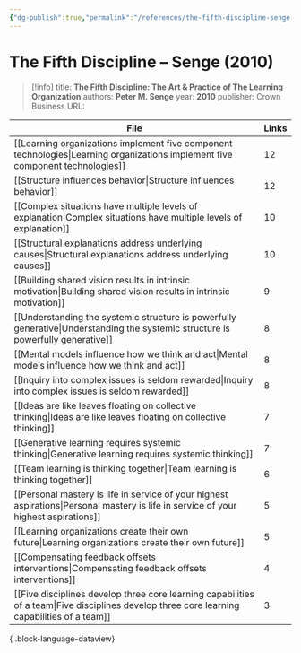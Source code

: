 ```yaml
---
{"dg-publish":true,"permalink":"/references/the-fifth-discipline-senge-2010/"}
---
```



# The Fifth Discipline – Senge (2010)

> [!info]
> title: **The Fifth Discipline: The Art & Practice of The Learning Organization**
> authors: **Peter M. Senge**
> year: **2010**
> publisher: Crown Business
> URL: 



| File                                                                                                                                            | Links |
| ----------------------------------------------------------------------------------------------------------------------------------------------- | ----- |
| [[Learning organizations implement five component technologies\|Learning organizations implement five component technologies]]               | 12    |
| [[Structure influences behavior\|Structure influences behavior]]                                                                             | 12    |
| [[Complex situations have multiple levels of explanation\|Complex situations have multiple levels of explanation]]                           | 10    |
| [[Structural explanations address underlying causes\|Structural explanations address underlying causes]]                                     | 10    |
| [[Building shared vision results in intrinsic motivation\|Building shared vision results in intrinsic motivation]]                           | 9     |
| [[Understanding the systemic structure is powerfully generative\|Understanding the systemic structure is powerfully generative]]             | 8     |
| [[Mental models influence how we think and act\|Mental models influence how we think and act]]                                               | 8     |
| [[Inquiry into complex issues is seldom rewarded\|Inquiry into complex issues is seldom rewarded]]                                           | 8     |
| [[Ideas are like leaves floating on collective thinking\|Ideas are like leaves floating on collective thinking]]                             | 7     |
| [[Generative learning requires systemic thinking\|Generative learning requires systemic thinking]]                                           | 7     |
| [[Team learning is thinking together\|Team learning is thinking together]]                                                                   | 6     |
| [[Personal mastery is life in service of your highest aspirations\|Personal mastery is life in service of your highest aspirations]]         | 5     |
| [[Learning organizations create their own future\|Learning organizations create their own future]]                                           | 5     |
| [[Compensating feedback offsets interventions\|Compensating feedback offsets interventions]]                                                 | 4     |
| [[Five disciplines develop three core learning capabilities of a team\|Five disciplines develop three core learning capabilities of a team]] | 3     |

{ .block-language-dataview}
